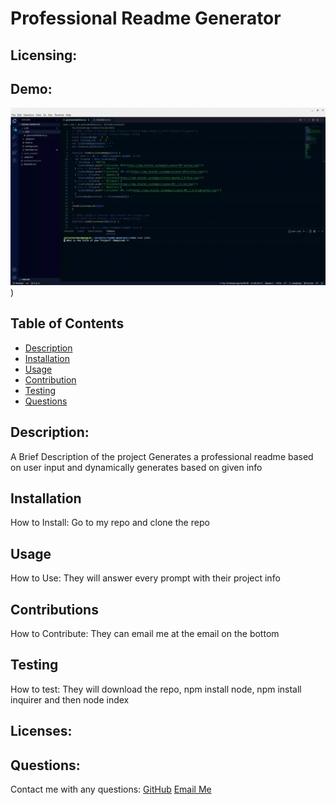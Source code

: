 # Professional Readme Generator
  ## Licensing:
    
  ## Demo: 
  ![Demo](code/utils/Demo.gif))
  ## Table of Contents
  - [Description](#description)
  - [Installation](#installation)
  - [Usage](#usage)
  - [Contribution](#contribution)
  - [Testing](#testing)
  - [Questions](#questions)

  ## Description:
  A Brief Description of the project
  Generates a professional readme based on user input and dynamically generates based on given info

  ## Installation
  How to Install:
  Go to my repo and clone the repo

  ## Usage
  How to Use:
  They will answer every prompt with their project info

  ## Contributions
  How to Contribute:
  They can email me at the email on the bottom

  ## Testing 
  How to test:
  They will download the repo, npm install node, npm install inquirer and then node index

  ## Licenses:
   

  ## Questions:
  Contact me with any questions:
  [GitHub](https://github.com/undefined)
  [Email Me](https://mailto:Nelsonnoremac@gmail.com)
  